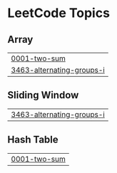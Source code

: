 
<!---LeetCode Topics Start-->
# LeetCode Topics
## Array
|  |
| ------- |
| [0001-two-sum](https://github.com/Anujkumarsagar/DSA-Problems/tree/master/0001-two-sum) |
| [3463-alternating-groups-i](https://github.com/Anujkumarsagar/DSA-Problems/tree/master/3463-alternating-groups-i) |
## Sliding Window
|  |
| ------- |
| [3463-alternating-groups-i](https://github.com/Anujkumarsagar/DSA-Problems/tree/master/3463-alternating-groups-i) |
## Hash Table
|  |
| ------- |
| [0001-two-sum](https://github.com/Anujkumarsagar/DSA-Problems/tree/master/0001-two-sum) |
<!---LeetCode Topics End-->
